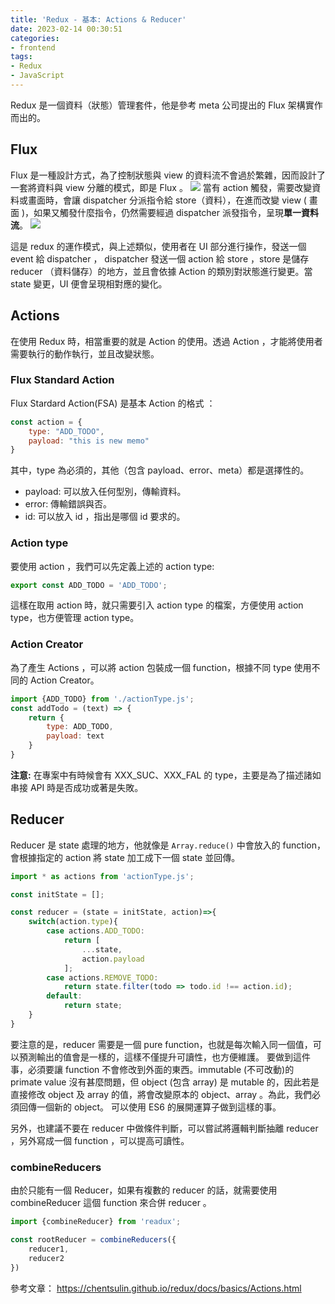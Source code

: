 ```yaml
---
title: 'Redux - 基本: Actions & Reducer'
date: 2023-02-14 00:30:51
categories:
- frontend
tags: 
- Redux
- JavaScript
---
```


Redux 是一個資料（狀態）管理套件，他是參考 meta 公司提出的 Flux 架構實作而出的。

## Flux
Flux 是一種設計方式，為了控制狀態與 view 的資料流不會過於繁雜，因而設計了一套將資料與 view 分離的模式，即是 Flux 。
![](https://i.imgur.com/KLtRG6B.png)
當有 action 觸發，需要改變資料或畫面時，會讓 dispatcher 分派指令給 store（資料），在進而改變 view ( 畫面 )，如果又觸發什麼指令，仍然需要經過 dispatcher 派發指令，呈現**單一資料流**。
![](https://i.imgur.com/hFGODme.gif)


這是 redux 的運作模式，與上述類似，使用者在 UI 部分進行操作，發送一個 event 給 dispatcher ， dispatcher 發送一個 action 給 store ，store 是儲存 reducer （資料儲存）的地方，並且會依據 Action 的類別對狀態進行變更。當 state 變更，UI 便會呈現相對應的變化。

## Actions
在使用 Redux 時，相當重要的就是 Action 的使用。透過 Action ，才能將使用者需要執行的動作執行，並且改變狀態。

### Flux Standard Action
Flux Stardard Action(FSA) 是基本 Action 的格式 ：
```javascript
const action = {
    type: "ADD_TODO",
    payload: "this is new memo"
}
```
其中，type 為必須的，其他（包含 payload、error、meta）都是選擇性的。

- payload: 可以放入任何型別，傳輸資料。
- error: 傳輸錯誤與否。
- id: 可以放入 id ，指出是哪個 id 要求的。

### Action type
要使用 action ，我們可以先定義上述的 action type:
```javascript
export const ADD_TODO = 'ADD_TODO';
```
這樣在取用 action 時，就只需要引入 action type 的檔案，方便使用 action type，也方便管理 action type。

### Action Creator
為了產生 Actions ，可以將 action 包裝成一個 function，根據不同 type 使用不同的 Action Creator。
```javascript
import {ADD_TODO} from './actionType.js';
const addTodo = (text) => {
    return {
        type: ADD_TODO,
        payload: text
    }
}
```

**注意:**
在專案中有時候會有 XXX_SUC、XXX_FAL 的 type，主要是為了描述諸如串接 API 時是否成功或著是失敗。

## Reducer
Reducer 是 state 處理的地方，他就像是 `Array.reduce()` 中會放入的 function，會根據指定的 action 將 state 加工成下一個 state 並回傳。
```javascript
import * as actions from 'actionType.js';

const initState = [];

const reducer = (state = initState, action)=>{
    switch(action.type){
        case actions.ADD_TODO:
            return [
                ...state,
                action.payload
            ];
        case actions.REMOVE_TODO:
            return state.filter(todo => todo.id !== action.id);
        default: 
            return state;
    }
}
```
要注意的是，reducer 需要是一個 pure function，也就是每次輸入同一個值，可以預測輸出的值會是一樣的，這樣不僅提升可讀性，也方便維護。
要做到這件事，必須要讓 function 不會修改到外面的東西。immutable (不可改動)的 primate value 沒有甚麼問題，但 object (包含 array) 是 mutable 的，因此若是直接修改 object 及 array 的值，將會改變原本的 object、array 。為此，我們必須回傳一個新的 object。
可以使用 ES6 的展開運算子做到這樣的事。

另外，也建議不要在 reducer 中做條件判斷，可以嘗試將邏輯判斷抽離 reducer ，另外寫成一個 function ，可以提高可讀性。

### combineReducers
由於只能有一個 Reducer，如果有複數的 reducer 的話，就需要使用 combineReducer 這個 function 來合併 reducer 。
```javascript
import {combineReducer} from 'readux';

const rootReducer = combineReducers({
    reducer1,
    reducer2
})
```


參考文章：
https://chentsulin.github.io/redux/docs/basics/Actions.html